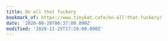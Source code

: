 ```yaml
---
title: On all that fuckery
bookmark_of: https://www.tinykat.cafe/on-all-that-fuckery/
date: '2020-08-28T08:37:00.000Z'
modified: '2020-11-25T17:20:00.000Z'
---
```

